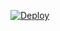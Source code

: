 

[![Deploy](https://www.herokucdn.com/deploy/button.png)](https://dashboard.heroku.com/new?template=https://github.com/gighuubu/aaoqwefd)
